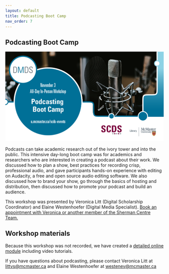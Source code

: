 ```yaml
---
layout: default
title: Podcasting Boot Camp
nav_order: 7
---
```


## Podcasting Boot Camp

<img src="assets/img/PodPoster.png" alt="Workshop Title Slide" width="720">

Podcasts can take academic research out of the ivory tower and into the public. This intensive day-long boot camp was for academics and researchers who are interested in creating a podcast about their work. We discussed how to plan a show, best practices for recording crisp, professional audio, and gave participants hands-on experience with editing on Audacity, a free and open source audio editing software. We also discussed how to brand your show, go through the basics of hosting and distribution, then discussed how to promote your podcast and build an audience.

This workshop was presented by Veronica Litt (Digital Scholarship Coordinator) and Elaine Westenhoefer (Digital Media Specialist). 
[Book an appointment with Veronica or another member of the Sherman Centre Team.](https://libcal.mcmaster.ca/appointments/)

## Workshop materials

Because this workshop was not recorded, we have created a [detailed online module](https://scds.github.io/podcasting/) including video tutorials. 

If you have questions about podcasting, please contact Veronica Litt at littvs@mcmaster.ca and Elaine Westenhoefer at westenev@mcmaster.ca 
